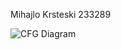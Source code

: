 Mihajlo Krsteski 233289



![CFG Diagram](https://github.com/KrsteskiM/SI_2025_lab2_233289/blob/main/documentation/CFG.png?raw=true)
